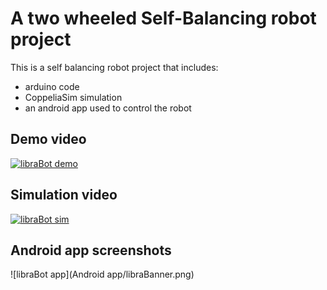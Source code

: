 # A two wheeled Self-Balancing robot project

This is a self balancing robot project that includes:
* arduino code
* CoppeliaSim simulation 
* an android app used to control the robot

## Demo video
[![libraBot demo](https://img.youtube.com/vi/EUr83Bnvw0s/0.jpg)](https://www.youtube.com/watch?v=EUr83Bnvw0s)
## Simulation video
[![libraBot sim](https://img.youtube.com/vi/EURfOkrDE00/0.jpg)](https://www.youtube.com/watch?v=EURfOkrDE00)
## Android app screenshots
![libraBot app](Android app/libraBanner.png)
